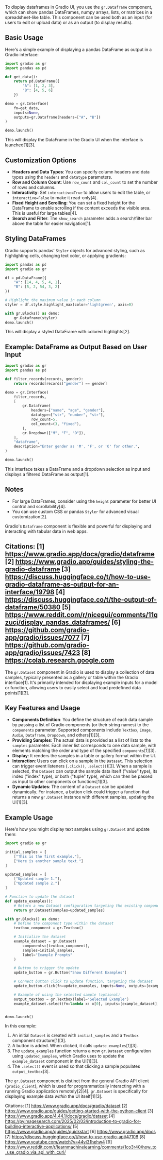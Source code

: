 To display dataframes in Gradio UI, you use the `gr.Dataframe` component, which can show pandas DataFrames, numpy arrays, lists, or matrices in a spreadsheet-like table. This component can be used both as an input (for users to edit or upload data) or as an output (to display results).

## Basic Usage

Here's a simple example of displaying a pandas DataFrame as output in a Gradio interface:

```python
import gradio as gr
import pandas as pd

def get_data():
    return pd.DataFrame({
        "A": [1, 2, 3],
        "B": [4, 5, 6]
    })

demo = gr.Interface(
    fn=get_data,
    inputs=None,
    outputs=gr.Dataframe(headers=["A", "B"])
)

demo.launch()
```
This will display the DataFrame in the Gradio UI when the interface is launched[1][3].

## Customization Options

- **Headers and Data Types**: You can specify column headers and data types using the `headers` and `datatype` parameters.
- **Row and Column Count**: Use `row_count` and `col_count` to set the number of rows and columns.
- **Interactivity**: Set `interactive=True` to allow users to edit the table, or `interactive=False` to make it read-only[4].
- **Fixed Height and Scrolling**: You can set a fixed height for the DataFrame to enable scrolling if the content exceeds the visible area. This is useful for large tables[4].
- **Search and Filter**: The `show_search` parameter adds a search/filter bar above the table for easier navigation[1].

## Styling DataFrames

Gradio supports pandas' `Styler` objects for advanced styling, such as highlighting cells, changing text color, or applying gradients:

```python
import pandas as pd
import gradio as gr

df = pd.DataFrame({
    "A": [14, 4, 5, 4, 1],
    "B": [5, 2, 54, 3, 2]
})

# Highlight the maximum value in each column
styler = df.style.highlight_max(color='lightgreen', axis=0)

with gr.Blocks() as demo:
    gr.Dataframe(styler)
demo.launch()
```
This will display a styled DataFrame with colored highlights[2].

## Example: DataFrame as Output Based on User Input

```python
import gradio as gr
import pandas as pd

def filter_records(records, gender):
    return records[records["gender"] == gender]

demo = gr.Interface(
    filter_records,
    [
        gr.Dataframe(
            headers=["name", "age", "gender"],
            datatype=["str", "number", "str"],
            row_count=5,
            col_count=(3, "fixed"),
        ),
        gr.Dropdown(["M", "F", "O"]),
    ],
    "dataframe",
    description="Enter gender as 'M', 'F', or 'O' for other.",
)

demo.launch()
```
This interface takes a DataFrame and a dropdown selection as input and displays a filtered DataFrame as output[1].

## Notes

- For large DataFrames, consider using the `height` parameter for better UI control and scrollability[4].
- You can use custom CSS or pandas `Styler` for advanced visual customization[2].

Gradio's `Dataframe` component is flexible and powerful for displaying and interacting with tabular data in web apps.

Citations:
[1] https://www.gradio.app/docs/gradio/dataframe
[2] https://www.gradio.app/guides/styling-the-gradio-dataframe
[3] https://discuss.huggingface.co/t/how-to-use-gradio-dataframe-as-output-for-an-interface/19798
[4] https://discuss.huggingface.co/t/the-output-of-dataframe/50380
[5] https://www.reddit.com/r/nicegui/comments/11qzucj/display_pandas_dataframes/
[6] https://github.com/gradio-app/gradio/issues/7077
[7] https://github.com/gradio-app/gradio/issues/7423
[8] https://colab.research.google.com
---

The `gr.Dataset` component in Gradio is used to display a collection of data samples, typically presented as a gallery or table within the Gradio interface[1]. It's primarily intended for displaying example inputs for a model or function, allowing users to easily select and load predefined data points[1][3].

## Key Features and Usage

*   **Components Definition**: You define the structure of each data sample by passing a list of Gradio components (or their string names) to the `components` parameter. Supported components include `Textbox`, `Image`, `Audio`, `Dataframe`, `Dropdown`, and others[1][3].
*   **Providing Samples**: The actual data is provided as a list of lists to the `samples` parameter. Each inner list corresponds to one data sample, with elements matching the order and type of the specified `components`[1][3].
*   **Display**: It renders the samples in a table or gallery format within the UI.
*   **Interaction**: Users can click on a sample in the `Dataset`. This selection can trigger event listeners (`.click()`, `.select()`)[3]. When a sample is selected, the `Dataset` can output the sample data itself ("value" type), its index ("index" type), or both ("tuple" type), which can then be passed as input to other components or functions[1][3].
*   **Dynamic Updates**: The content of a `Dataset` can be updated dynamically. For instance, a button click could trigger a function that returns a new `gr.Dataset` instance with different samples, updating the UI[1][3].

## Example Usage

Here's how you might display text samples using `gr.Dataset` and update them:

```python
import gradio as gr

initial_samples = [
    ["This is the first example."],
    ["Here is another sample text."]
]

updated_samples = [
    ["Updated sample 1."],
    ["Updated sample 2."]
]

# Function to update the dataset
def update_examples():
    # Return a new Dataset configuration targeting the existing component
    return gr.Dataset(samples=updated_samples)

with gr.Blocks() as demo:
    # Define the component type within the dataset
    textbox_component = gr.Textbox()

    # Initialize the dataset
    example_dataset = gr.Dataset(
        components=[textbox_component],
        samples=initial_samples,
        label="Example Prompts"
    )

    # Button to trigger the update
    update_button = gr.Button("Show Different Examples")

    # Connect button click to update function, targeting the dataset
    update_button.click(fn=update_examples, inputs=None, outputs=[example_dataset])

    # Example of using the selected sample (optional)
    output_textbox = gr.Textbox(label="Selected Example")
    example_dataset.select(fn=lambda x: x[0], inputs=[example_dataset], outputs=[output_textbox])


demo.launch()
```

In this example:
1.  An initial `Dataset` is created with `initial_samples` and a `Textbox` component structure[1][3].
2.  A button is added. When clicked, it calls `update_examples`[1][3].
3.  The `update_examples` function returns a new `gr.Dataset` configuration using `updated_samples`, which Gradio uses to update the `example_dataset` component in the UI[1][3].
4.  The `.select()` event is used so that clicking a sample populates `output_textbox`[3].

The `gr.Dataset` component is distinct from the general Gradio API client (`gradio_client`), which is used for programmatically interacting with a running Gradio application remotely[2][4]. `gr.Dataset` is specifically for displaying example data *within* the UI itself[1][3].

Citations:
[1] https://www.gradio.app/docs/gradio/dataset
[2] https://www.gradio.app/guides/getting-started-with-the-python-client
[3] https://www.gradio.app/4.44.1/docs/gradio/dataset
[4] https://pyimagesearch.com/2025/02/03/introduction-to-gradio-for-building-interactive-applications/
[5] https://www.gradio.app/guides/quickstart
[6] https://www.gradio.app/docs
[7] https://discuss.huggingface.co/t/how-to-use-gradio-api/47108
[8] https://www.youtube.com/watch?v=44vi31hehw4
[9] https://www.reddit.com/r/learnmachinelearning/comments/1co3r40/how_to_use_gradio_via_api_with_curl/

